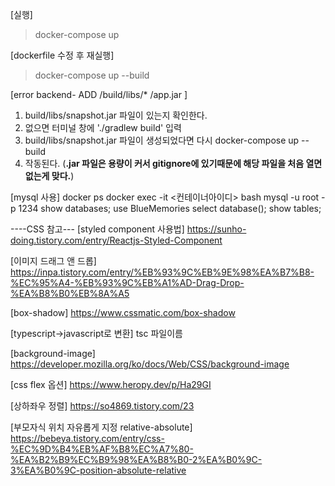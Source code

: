 [실행]
>docker-compose up

[dockerfile 수정 후 재실행]
>docker-compose up --build

[error backend- ADD /build/libs/* /app.jar ]
1) build/libs/snapshot.jar 파일이 있는지 확인한다.
2) 없으면 터미널 창에 './gradlew build' 입력
3) build/libs/snapshot.jar 파일이 생성되었다면 다시 docker-compose up --build
4) 작동된다.
(**.jar 파일은 용량이 커서 gitignore에 있기때문에 해당 파일을 처음 열면 없는게 맞다.**)

[mysql 사용]
docker ps
docker exec -it <컨테이너아이디> bash
mysql -u root -p
1234
show databases;
use BlueMemories
select database();
show tables;


----CSS 참고---
[styled component 사용법]
https://sunho-doing.tistory.com/entry/Reactjs-Styled-Component

[이미지 드래그 앤 드롭]
https://inpa.tistory.com/entry/%EB%93%9C%EB%9E%98%EA%B7%B8-%EC%95%A4-%EB%93%9C%EB%A1%AD-Drag-Drop-%EA%B8%B0%EB%8A%A5

[box-shadow]
https://www.cssmatic.com/box-shadow

[typescript->javascript로 변환]
tsc 파일이름

[background-image]
https://developer.mozilla.org/ko/docs/Web/CSS/background-image

[css flex 옵션]
https://www.heropy.dev/p/Ha29GI

[상하좌우 정렬]
https://so4869.tistory.com/23

[부모자식 위치 자유롭게 지정 relative-absolute]
https://bebeya.tistory.com/entry/css-%EC%9D%B4%EB%AF%B8%EC%A7%80-%EA%B2%B9%EC%B9%98%EA%B8%B0-2%EA%B0%9C-3%EA%B0%9C-position-absolute-relative

